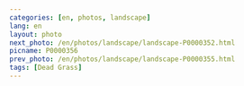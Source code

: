 ```yaml
---
categories: [en, photos, landscape]
lang: en
layout: photo
next_photo: /en/photos/landscape/landscape-P0000352.html
picname: P0000356
prev_photo: /en/photos/landscape/landscape-P0000355.html
tags: [Dead Grass]
---
```

